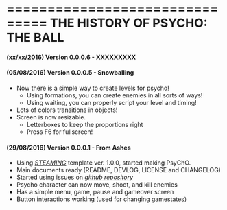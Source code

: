===============================
THE HISTORY OF PSYCHO: THE BALL
===============================

#### (xx/xx/2016) Version 0.0.0.6    -  XXXXXXXXX

#### (05/08/2016) Version 0.0.0.5    -  Snowballing

- Now there is a simple way to create levels for psycho!
    - Using formations, you can create enemies in all sorts of ways!
    - Using waiting, you can properly script your level and timing!
- Lots of colors transitions in objects!
- Screen is now resizable.
    - Letterboxes to keep the proportions right
    - Press F6 for fullscreen!

#### (29/08/2016) Version 0.0.0.1    -  From Ashes

- Using [*STEAMING*](https://github.com/uspgamedev/STEAMING) template ver. 1.0.0, started making PsyChO.
- Main documents ready (README, DEVLOG, LICENSE and CHANGELOG)
- Started using issues on [*github repository*](https://github.com/uspgamedev/Project-Telos)
- Psycho character can now move, shoot, and kill enemies
- Has a simple menu, game, pause and gameover screen
- Button interactions working (used for changing gamestates)
